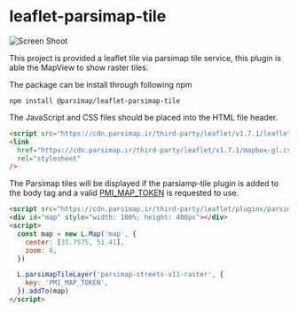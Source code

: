 # leaflet-parsimap-tile

![Screen Shoot](https://cdn.parsimap.ir/packages-image/leaflet-parsimap-tile.png)

This project is provided a leaflet tile via parsimap tile service, this plugin is able the MapView to show raster tiles.

The package can be install through following npm

`npm install @parsimap/leaflet-parsimap-tile`

The JavaScript and CSS files should be placed into the HTML file header.
```html
<script src="https://cdn.parsimap.ir/third-party/leaflet/v1.7.1/leaflet.js"></script>
<link
  href="https://cdn.parsimap.ir/third-party/leaflet/v1.7.1/mapbox-gl.css"
  rel="stylesheet"
/>
```

The Parsimap tiles will be displayed if the parsiamp-tile plugin is added to the body tag and a valid [PMI_MAP_TOKEN](https://account.parsimap.ir/token-registration) is requested to use.

```html
<script src="https://cdn.parsimap.ir/third-party/leaflet/plugins/parsimap-tile/v1.0.0/parsimap-tile.js"></script>
<div id="map" style="width: 100%; height: 400px"></div>
<script>
  const map = new L.Map('map', {
    center: [35.7575, 51.41],
    zoom: 6,
  })

  L.parsimapTileLayer('parsimap-streets-v11-raster', {
    key: 'PMI_MAP_TOKEN',
  }).addTo(map)
</script>
```
